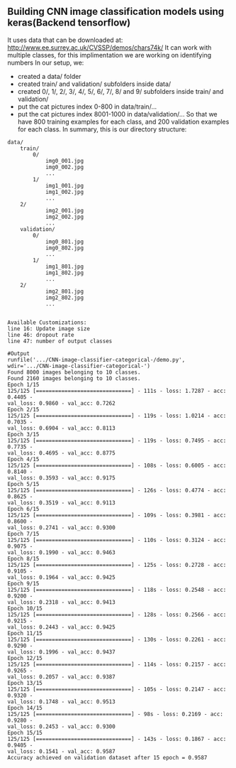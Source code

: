 ## Building CNN image classification models using keras(Backend tensorflow)
It uses data that can be downloaded at:
http://www.ee.surrey.ac.uk/CVSSP/demos/chars74k/
It can work with multiple classes, for this implimentation we are working on identifying numbers
In our setup, we:
- created a data/ folder
- created train/ and validation/ subfolders inside data/
- created 0/, 1/, 2/, 3/, 4/, 5/, 6/, 7/, 8/ and 9/ subfolders inside train/ and validation/
- put the cat pictures index 0-800 in data/train/...
- put the cat pictures index 8001-1000 in data/validation/...
So that we have 800 training examples for each class, and 200 validation examples for each class.
In summary, this is our directory structure:
```
data/
    train/
        0/
            img0_001.jpg
            img0_002.jpg
            ...
        1/
            img1_001.jpg
            img1_002.jpg
            ...
	2/
            img2_001.jpg
            img2_002.jpg
            ...
    validation/
        0/
            img0_801.jpg
            img0_802.jpg
            ...
        1/
            img1_801.jpg
            img1_802.jpg
            ...
	2/
            img2_801.jpg
            img2_802.jpg
            ...


Available Customizations:
line 16: Update image size
line 46: dropout rate
line 47: number of output classes

#Output 
runfile('.../CNN-image-classifier-categorical-/demo.py', wdir='.../CNN-image-classifier-categorical-')
Found 8000 images belonging to 10 classes.
Found 2160 images belonging to 10 classes.
Epoch 1/15
125/125 [==============================] - 111s - loss: 1.7287 - acc: 0.4405 - 
val_loss: 0.9860 - val_acc: 0.7262
Epoch 2/15
125/125 [==============================] - 119s - loss: 1.0214 - acc: 0.7035 - 
val_loss: 0.6904 - val_acc: 0.8113
Epoch 3/15
125/125 [==============================] - 119s - loss: 0.7495 - acc: 0.7735 - 
val_loss: 0.4695 - val_acc: 0.8775
Epoch 4/15
125/125 [==============================] - 108s - loss: 0.6005 - acc: 0.8140 - 
val_loss: 0.3593 - val_acc: 0.9175
Epoch 5/15
125/125 [==============================] - 126s - loss: 0.4774 - acc: 0.8625 - 
val_loss: 0.3519 - val_acc: 0.9113
Epoch 6/15
125/125 [==============================] - 109s - loss: 0.3981 - acc: 0.8600 - 
val_loss: 0.2741 - val_acc: 0.9300
Epoch 7/15
125/125 [==============================] - 110s - loss: 0.3124 - acc: 0.9075 - 
val_loss: 0.1990 - val_acc: 0.9463
Epoch 8/15
125/125 [==============================] - 125s - loss: 0.2728 - acc: 0.9105 - 
val_loss: 0.1964 - val_acc: 0.9425
Epoch 9/15
125/125 [==============================] - 118s - loss: 0.2548 - acc: 0.9200 - 
val_loss: 0.2318 - val_acc: 0.9413
Epoch 10/15
125/125 [==============================] - 128s - loss: 0.2566 - acc: 0.9215 - 
val_loss: 0.2443 - val_acc: 0.9425
Epoch 11/15
125/125 [==============================] - 130s - loss: 0.2261 - acc: 0.9290 - 
val_loss: 0.1996 - val_acc: 0.9437
Epoch 12/15
125/125 [==============================] - 114s - loss: 0.2157 - acc: 0.9265 - 
val_loss: 0.2057 - val_acc: 0.9387
Epoch 13/15
125/125 [==============================] - 105s - loss: 0.2147 - acc: 0.9320 - 
val_loss: 0.1748 - val_acc: 0.9513
Epoch 14/15
125/125 [==============================] - 98s - loss: 0.2169 - acc: 0.9280 - 
val_loss: 0.2453 - val_acc: 0.9300
Epoch 15/15
125/125 [==============================] - 143s - loss: 0.1867 - acc: 0.9405 - 
val_loss: 0.1541 - val_acc: 0.9587
Accuracy achieved on validation dataset after 15 epoch = 0.9587
